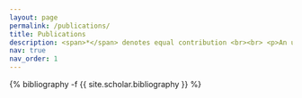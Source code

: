 ```yaml
---
layout: page
permalink: /publications/
title: Publications
description: <span>*</span> denotes equal contribution <br><br> <p>An up-to-date list is available on <a href=https://scholar.google.com/citations?user=hsCt4ZAAAAAJ&hl=en>Google Scholar</a>.</p>
nav: true
nav_order: 1
---
```

<!-- _pages/publications.md -->
<div class="publications">

{% bibliography -f {{ site.scholar.bibliography }} %}

</div>
